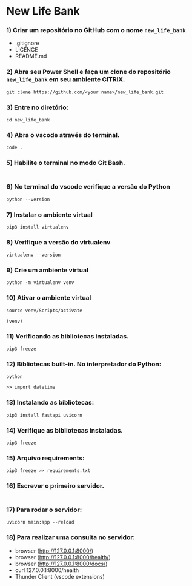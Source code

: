 # New Life Bank

### 1) Criar um repositório no GitHub com o nome ```new_life_bank```
* .gitignore
* LICENCE
* README.md

### 2) Abra seu Power Shell e faça um clone do repositório ```new_life_bank``` em seu ambiente CITRIX.
```
git clone https://github.com/<your name>/new_life_bank.git
```
### 3) Entre no diretório:
```
cd new_life_bank
```
### 4) Abra o vscode através do terminal.
```
code .
```
### 5) Habilite o terminal no modo Git Bash. <br/><br/>

### 6) No terminal do vscode verifique a versão do Python
```
python --version
```
### 7) Instalar o ambiente virtual
```
pip3 install virtualenv
```
### 8) Verifique a versão do virtualenv
```
virtualenv --version
```
### 9) Crie um ambiente virtual
```
python -m virtualenv venv
```
### 10) Ativar o ambiente virtual
```
source venv/Scripts/activate
```
```(venv)  ```

### 11) Verificando as bibliotecas instaladas.
```
pip3 freeze
```
### 12) Bibliotecas built-in. No interpretador do Python:
```python```
```
>> import datetime
```
### 13) Instalando as bibliotecas:
```
pip3 install fastapi uvicorn
```
### 14) Verifique as bibliotecas instaladas.
```
pip3 freeze
```
### 15) Arquivo requirements:
```
pip3 freeze >> requirements.txt
```
### 16) Escrever o primeiro servidor. <br/><br/>

### 17) Para rodar o servidor:
```
uvicorn main:app --reload
```
### 18) Para realizar uma consulta no servidor:
* browser (http://127.0.0.1:8000/) 
* browser (http://127.0.0.1:8000/health/)
* browser (http://127.0.0.1:8000/docs/)
* curl 127.0.0.1:8000/health
* Thunder Client (vscode extensions)

